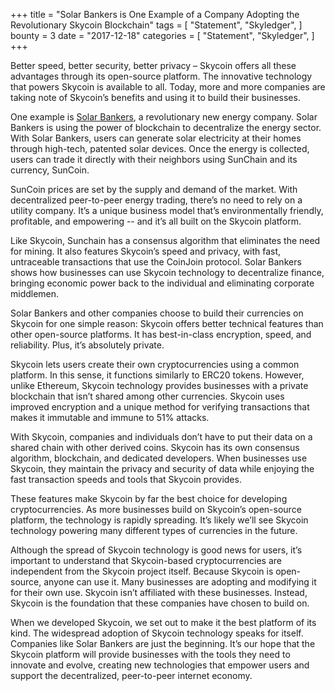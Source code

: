 +++
title = "Solar Bankers is One Example of a Company Adopting the Revolutionary Skycoin Blockchain"
tags = [
    "Statement",
    "Skyledger",
]
bounty = 3
date = "2017-12-18"
categories = [
    "Statement",
    "Skyledger",
]
+++

Better speed, better security, better privacy – Skycoin offers all these advantages through its open-source platform. The innovative technology that powers Skycoin is available to all. Today, more and more companies are taking note of Skycoin’s benefits and using it to build their businesses.

One example is [Solar Bankers](https://solarbankers.com/), a revolutionary new energy company. Solar Bankers is using the power of blockchain to decentralize the energy sector. With Solar Bankers, users can generate solar electricity at their homes through high-tech, patented solar devices. Once the energy is collected, users can trade it directly with their neighbors using SunChain and its currency, SunCoin.

SunCoin prices are set by the supply and demand of the market. With decentralized peer-to-peer energy trading, there’s no need to rely on a utility company. It’s a unique business model that’s environmentally friendly, profitable, and empowering -- and it’s all built on the Skycoin platform.

Like Skycoin, Sunchain has a consensus algorithm that eliminates the need for mining. It also features Skycoin’s speed and privacy, with fast, untraceable transactions that use the CoinJoin protocol. Solar Bankers shows how businesses can use Skycoin technology to decentralize finance, bringing economic power back to the individual and eliminating corporate middlemen.

Solar Bankers and other companies choose to build their currencies on Skycoin for one simple reason: Skycoin offers better technical features than other open-source platforms. It has best-in-class encryption, speed, and reliability. Plus, it’s absolutely private.

Skycoin lets users create their own cryptocurrencies using a common platform. In this sense, it functions similarly to ERC20 tokens. However, unlike Ethereum, Skycoin technology provides businesses with a private blockchain that isn’t shared among other currencies. Skycoin uses improved encryption and a unique method for verifying transactions that makes it immutable and immune to 51% attacks.

With Skycoin, companies and individuals don’t have to put their data on a shared chain with other derived coins. Skycoin has its own consensus algorithm, blockchain, and dedicated developers. When businesses use Skycoin, they maintain the privacy and security of data while enjoying the fast transaction speeds and tools that Skycoin provides.

These features make Skycoin by far the best choice for developing cryptocurrencies. As more businesses build on Skycoin’s open-source platform, the technology is rapidly spreading. It’s likely we’ll see Skycoin technology powering many different types of currencies in the future.

Although the spread of Skycoin technology is good news for users, it’s important to understand that Skycoin-based cryptocurrencies are independent from the Skycoin project itself. Because Skycoin is open-source, anyone can use it. Many businesses are adopting and modifying it for their own use. Skycoin isn’t affiliated with these businesses. Instead, Skycoin is the foundation that these companies have chosen to build on.

When we developed Skycoin, we set out to make it the best platform of its kind. The widespread adoption of Skycoin technology speaks for itself. Companies like Solar Bankers are just the beginning. It’s our hope that the Skycoin platform will provide businesses with the tools they need to innovate and evolve, creating new technologies that empower users and support the decentralized, peer-to-peer internet economy.
